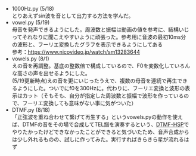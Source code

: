 - 1000Hz.py (5/18)  
とりあえずsin波を音として出力する方法を学んだ。
- vowel.py (5/19)  
母音を発声できるようにした。周波数と振幅は動画の値を参考に、結構いじってそれなりに聞こえやすいように頑張った。参考用に音波の最初10ms分の波形と、フーリエ変換したグラフを表示できるようにしてある  
参考：https://www.nicovideo.jp/watch/sm13283644
- vowels.py (8/1)  
えの音を再調整。基底の整数倍で構成しているので、F0を変数化していろんな高さの声を出せるようにした。  
(5/19更新時点)えの音を更にいじったうえで、複数の母音を連続で再生できるようにした。ついでにf0を300Hzに。代わりに、フーリエ変換と波形の表示はカット（そもそも、自分が指定した周波数と振幅で波形を作っているので、フーリエ変換しても意味がない事に気がついた）
- DTMF.py (8/18)  
「正弦波を重ね合わせて繋げて再生する」というvowels.pyの動作を使えば、DTMFの音をその場で合成してTEL譜を演奏するという、[DTMF-HSP](https://gist.github.com/erga0131/a956bb64b4745603a24050e76d4795b8)でやりたかったけどできなかったことができると気づいたため、音声合成からは少し外れるものの、試しに作ってみた。実行すればきらきら星が流れるはず
